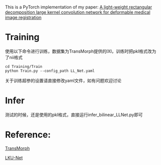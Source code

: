 This is a PyTorch implementation of my paper: 
[A light-weight rectangular decomposition large kernel convolution network for deformable medical image registration](https://www.sciencedirect.com/science/article/pii/S1746809424005342)

# Training
使用以下命令进行训练，数据集为TransMorph提供的IXI，训练时把pkl格式改为了nii格式
```text
cd Training/Train
python Train.py --config_path LL_Net.yaml
```
关于训练超参的设置请直接修改yaml文件，如有问题欢迎讨论

# Infer
测试的时候，还是使用的pkl格式，直接运行infer_bilinear_LLNet.py即可

# Reference:
[TransMorph](https://github.com/junyuchen245/TransMorph_Transformer_for_Medical_Image_Registration)

[LKU-Net](https://github.com/xi-jia/LKU-Net)
